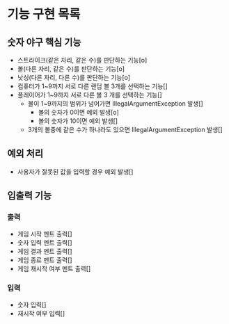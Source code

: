 # 기능 구현 목록

## 숫자 야구 핵심 기능
- 스트라이크(같은 자리, 같은 수)를 판단하는 기능[o]
- 볼(다른 자리, 같은 수)를 판단하는 기능[o]
- 낫싱(다른 자리, 다른 수)를 판단하는 기능[o]
- 컴퓨터가 1~9까지 서로 다른 랜덤 볼 3개를 선택하는 기능[]
- 플레이어가 1~9까지 서로 다른 볼 3 개를 선택하는 기능[]
  - 볼이 1~9까지의 범위가 넘어가면 IllegalArgumentException 발생[]
    - 볼의 숫자가 0이면 예외 발생[o]
    - 볼의 숫자가 10이면 예외 발생[]
  - 3개의 볼중에 같은 수가 하나라도 있으면 IllegalArgumentException 발생[]


## 예외 처리
- 사용자가 잘못된 값을 입력할 경우 예외 발생[]


## 입출력 기능
### 출력
- 게임 시작 멘트 출력[]
- 숫자 입력 멘트 출력[]
- 게임 결과 멘트 출력[]
- 게임 종료 멘트 출력[]
- 게임 재시작 여부 멘트 출력[]

### 입력
- 숫자 입력[]
- 재시작 여부 입력[]